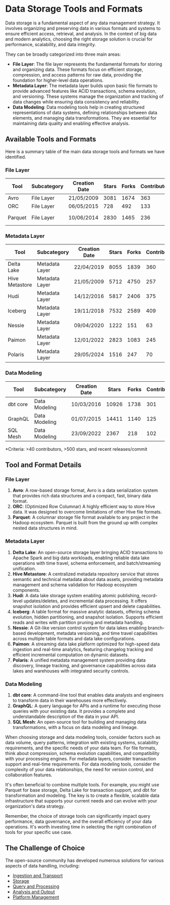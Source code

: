 # Data Storage Tools and Formats

Data storage is a fundamental aspect of any data management strategy. It involves organizing and preserving data in various formats and systems to ensure efficient access, retrieval, and analysis. In the context of big data and modern analytics, choosing the right storage solution is crucial for performance, scalability, and data integrity.

They can be broadly categorized into three main areas:
- **File Layer**: The file layer represents the fundamental formats for storing and organizing data. These formats focus on efficient storage, compression, and access patterns for raw data, providing the foundation for higher-level data operations.
- **Metadata Layer**: The metadata layer builds upon basic file formats to provide advanced features like ACID transactions, schema evolution, and versioning. These systems manage the organization and tracking of data changes while ensuring data consistency and reliability.
- **Data Modeling**: Data modeling tools help in creating structured representations of data systems, defining relationships between data elements, and managing data transformations. They are essential for maintaining data quality and enabling effective analysis.

## Available Tools and Formats

Here is a summary table of the main data storage tools and formats we have identified.

### File Layer

| Tool | Subcategory | Creation Date | Stars | Forks | Contributors | Last Release | Latest Commit | Meets Criteria* | Link |
|---|---|---|---|---|---|---|---|---|---|
| Avro | File Layer | 21/05/2009 | 3081 | 1674 | 363 | 05/08/2024 | 03/06/2025 | Yes | https://github.com/apache/avro |
| ORC | File Layer | 06/05/2015 | 728 | 492 | 133 | 07/05/2025 | 02/06/2025 | Yes | https://github.com/apache/orc |
| Parquet | File Layer | 10/06/2014 | 2830 | 1465 | 236 | 29/04/2025 | 04/06/2025 | Yes | https://github.com/apache/parquet-mr |

### Metadata Layer

| Tool | Subcategory | Creation Date | Stars | Forks | Contributors | Last Release | Latest Commit | Meets Criteria* | Link |
|---|---|---|---|---|---|---|---|---|---|
| Delta Lake | Metadata Layer | 22/04/2019 | 8055 | 1839 | 360 | 29/05/2025 | 04/06/2025 | Yes | https://github.com/delta-io/delta |
| Hive Metastore | Metadata Layer | 21/05/2009 | 5712 | 4750 | 257 | N/A | 03/06/2025 | Yes | https://github.com/apache/hive |
| Hudi | Metadata Layer | 14/12/2016 | 5817 | 2406 | 375 | 02/05/2025 | 04/06/2025 | Yes | https://github.com/apache/hudi |
| Iceberg | Metadata Layer | 19/11/2018 | 7532 | 2589 | 409 | 28/05/2025 | 04/06/2025 | Yes | https://github.com/apache/iceberg |
| Nessie | Metadata Layer | 09/04/2020 | 1222 | 151 | 63 | 07/05/2025 | 01/06/2025 | Yes | https://github.com/projectnessie/nessie |
| Paimon | Metadata Layer | 12/01/2022 | 2823 | 1083 | 245 | N/A | 04/06/2025 | Yes | https://github.com/apache/paimon |
| Polaris | Metadata Layer | 29/05/2024 | 1516 | 247 | 70 | 25/02/2025 | 04/06/2025 | Yes | https://github.com/apache/polaris |

### Data Modeling

| Tool | Subcategory | Creation Date | Stars | Forks | Contributors | Last Release | Latest Commit | Meets Criteria* | Link |
|---|---|---|---|---|---|---|---|---|---|
| dbt core | Data Modeling | 10/03/2016 | 10926 | 1738 | 301 | 04/06/2025 | 30/05/2025 | Yes | https://github.com/dbt-labs/dbt-core |
| GraphQL | Data Modeling | 01/07/2015 | 14411 | 1140 | 125 | 27/10/2021 | 01/05/2025 | Yes | https://github.com/graphql/graphql-spec |
| SQL Mesh | Data Modeling | 23/09/2022 | 2367 | 218 | 102 | 04/06/2025 | 04/06/2025 | Yes | https://github.com/TobikoData/sqlmesh |

*Criteria: >40 contributors, >500 stars, and recent releases/commit

## Tool and Format Details

### File Layer

1. **Avro**: A row-based storage format, Avro is a data serialization system that provides rich data structures and a compact, fast, binary data format.
2. **ORC**: (Optimized Row Columnar) A highly efficient way to store Hive data. It was designed to overcome limitations of other Hive file formats.
3. **Parquet**: A columnar storage file format available to any project in the Hadoop ecosystem. Parquet is built from the ground up with complex nested data structures in mind.

### Metadata Layer

1. **Delta Lake**: An open-source storage layer bringing ACID transactions to Apache Spark and big data workloads, enabling reliable data lake operations with time travel, schema enforcement, and batch/streaming unification.
2. **Hive Metastore**: A centralized metadata repository service that stores semantic and technical metadata about data assets, providing metadata management and schema validation for Hadoop ecosystem components.
3. **Hudi**: A data lake storage system enabling atomic publishing, record-level updates/deletes, and incremental data processing. It offers snapshot isolation and provides efficient upsert and delete capabilities.
4. **Iceberg**: A table format for massive analytic datasets, offering schema evolution, hidden partitioning, and snapshot isolation. Supports efficient reads and writes with partition pruning and metadata handling.
5. **Nessie**: A Git-like version control system for data lakes enabling branch-based development, metadata versioning, and time travel capabilities across multiple table formats and data lake configurations.
6. **Paimon**: A streaming data lake platform optimized for high-speed data ingestion and real-time analytics, featuring changelog tracking and efficient incremental computation on dynamic datasets.
7. **Polaris**: A unified metadata management system providing data discovery, lineage tracking, and governance capabilities across data lakes and warehouses with integrated security controls.

### Data Modeling

1. **dbt core**: A command-line tool that enables data analysts and engineers to transform data in their warehouses more effectively.
2. **GraphQL**: A query language for APIs and a runtime for executing those queries with your existing data. It provides a complete and understandable description of the data in your API.
3. **SQL Mesh**: An open-source tool for building and managing data transformations, with a focus on data modeling and lineage.

When choosing storage and data modeling tools, consider factors such as data volume, query patterns, integration with existing systems, scalability requirements, and the specific needs of your data team. For file formats, think about compression, schema evolution capabilities, and compatibility with your processing engines. For metadata layers, consider transaction support and real-time requirements. For data modeling tools, consider the complexity of your data relationships, the need for version control, and collaboration features.

It's often beneficial to combine multiple tools. For example, you might use Parquet for base storage, Delta Lake for transaction support, and dbt for transformation and modeling. The key is to create a flexible, scalable data infrastructure that supports your current needs and can evolve with your organization's data strategy.

Remember, the choice of storage tools can significantly impact query performance, data governance, and the overall efficiency of your data operations. It's worth investing time in selecting the right combination of tools for your specific use case.

## The Challenge of Choice
The open-source community has developed numerous solutions for various aspects of data handling, including:
- [Ingestion and Transport](01.ingestion_and_transport.md)
- [Storage](02.storage.md)
- [Query and Processing](03.query_and_processing.md)
- [Analysis and Output](04.analysis_and_output.md)
- [Platform Management](05.platform_management.md)